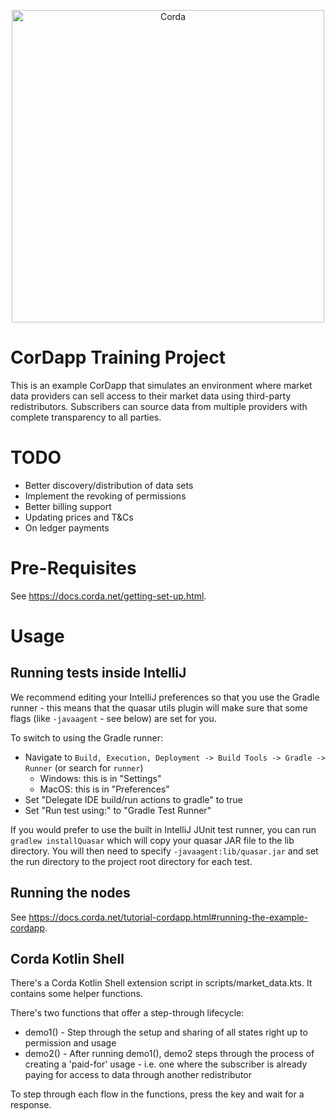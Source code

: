 <p align="center">
  <img src="https://www.corda.net/wp-content/uploads/2016/11/fg005_corda_b.png" alt="Corda" width="500">
</p>

# CorDapp Training Project

This is an example CorDapp that simulates an environment where market data providers can sell access to their market
data using third-party redistributors. Subscribers can source data from multiple providers with complete transparency
to all parties.

# TODO
* Better discovery/distribution of data sets
* Implement the revoking of permissions
* Better billing support
* Updating prices and T&Cs
* On ledger payments

# Pre-Requisites

See https://docs.corda.net/getting-set-up.html.

# Usage

## Running tests inside IntelliJ

We recommend editing your IntelliJ preferences so that you use the Gradle runner - this means that the quasar utils
plugin will make sure that some flags (like ``-javaagent`` - see below) are
set for you.

To switch to using the Gradle runner:

* Navigate to ``Build, Execution, Deployment -> Build Tools -> Gradle -> Runner`` (or search for `runner`)
  * Windows: this is in "Settings"
  * MacOS: this is in "Preferences"
* Set "Delegate IDE build/run actions to gradle" to true
* Set "Run test using:" to "Gradle Test Runner"

If you would prefer to use the built in IntelliJ JUnit test runner, you can run ``gradlew installQuasar`` which will
copy your quasar JAR file to the lib directory. You will then need to specify ``-javaagent:lib/quasar.jar``
and set the run directory to the project root directory for each test.

## Running the nodes

See https://docs.corda.net/tutorial-cordapp.html#running-the-example-cordapp.

## Corda Kotlin Shell

There's a Corda Kotlin Shell extension script in scripts/market_data.kts. It contains some helper functions.

There's two functions that offer a step-through lifecycle:

- demo1() - Step through the setup and sharing of all states right up to permission and usage
- demo2() - After running demo1(), demo2 steps through the process of creating a 'paid-for' usage - i.e. one where the 
subscriber is already paying for access to data through another redistributor

To step through each flow in the functions, press the <return> key and wait for a response.